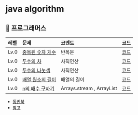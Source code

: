 # java algorithm


## 👻 프로그래머스

|레벨 | 문제 | 코멘트 |코드|
  |:-----|:----|:----|:-----
|Lv.0| [중복된 숫자 개수](https://programmers.co.kr/learn/courses/30/lessons/120583) | 반복문 |[코드](src/com/company/programmers/level0/중복된숫자.md) |
|Lv.0| [두수의 차](https://programmers.co.kr/learn/courses/30/lessons/120803) | 사칙연산 |[코드](src/com/company/programmers/level0/두수의차.md) |
|Lv.0| [두수의 나눗셈](https://programmers.co.kr/learn/courses/30/lessons/120806) | 사칙연산 |[코드](src/com/company/programmers/level0/두수의나눗셈.md) |
|Lv.0| [배열 원소의 길이](https://programmers.co.kr/learn/courses/30/lessons/120854) | 배열의 길이 |[코드](src/com/company/programmers/level0/배열원소의길이.md) |
|Lv.0| [n의 배수 구하기](https://programmers.co.kr/learn/courses/30/lessons/120905) | Arrays.stream , ArrayList |[코드](src/com/company/programmers/level0/배수고르기.md) |




- [동빈북](src/com/company/dongbinbook/동빈북.md)
- [참고](src/com/company/good/read.md)

